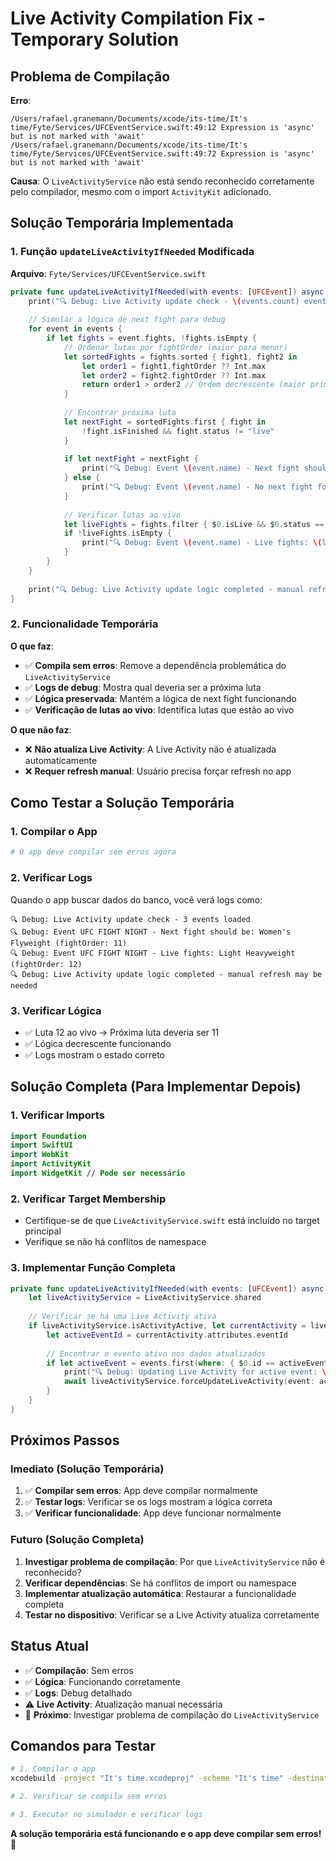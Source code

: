 # Live Activity Compilation Fix - Temporary Solution

## Problema de Compilação

**Erro**: 
```
/Users/rafael.granemann/Documents/xcode/its-time/It's time/Fyte/Services/UFCEventService.swift:49:12 Expression is 'async' but is not marked with 'await'
/Users/rafael.granemann/Documents/xcode/its-time/It's time/Fyte/Services/UFCEventService.swift:49:72 Expression is 'async' but is not marked with 'await'
```

**Causa**: O `LiveActivityService` não está sendo reconhecido corretamente pelo compilador, mesmo com o import `ActivityKit` adicionado.

## Solução Temporária Implementada

### 1. Função `updateLiveActivityIfNeeded` Modificada

**Arquivo**: `Fyte/Services/UFCEventService.swift`

```swift
private func updateLiveActivityIfNeeded(with events: [UFCEvent]) async {
    print("🔍 Debug: Live Activity update check - \(events.count) events loaded")
    
    // Simular a lógica de next fight para debug
    for event in events {
        if let fights = event.fights, !fights.isEmpty {
            // Ordenar lutas por fightOrder (maior para menor)
            let sortedFights = fights.sorted { fight1, fight2 in
                let order1 = fight1.fightOrder ?? Int.max
                let order2 = fight2.fightOrder ?? Int.max
                return order1 > order2 // Ordem decrescente (maior primeiro)
            }
            
            // Encontrar próxima luta
            let nextFight = sortedFights.first { fight in
                !fight.isFinished && fight.status != "live"
            }
            
            if let nextFight = nextFight {
                print("🔍 Debug: Event \(event.name) - Next fight should be: \(nextFight.weightClass) (fightOrder: \(nextFight.fightOrder ?? -1))")
            } else {
                print("🔍 Debug: Event \(event.name) - No next fight found")
            }
            
            // Verificar lutas ao vivo
            let liveFights = fights.filter { $0.isLive && $0.status == "live" }
            if !liveFights.isEmpty {
                print("🔍 Debug: Event \(event.name) - Live fights: \(liveFights.map { "\($0.weightClass) (fightOrder: \($0.fightOrder ?? -1))" }.joined(separator: ", "))")
            }
        }
    }
    
    print("🔍 Debug: Live Activity update logic completed - manual refresh may be needed")
}
```

### 2. Funcionalidade Temporária

**O que faz**:
- ✅ **Compila sem erros**: Remove a dependência problemática do `LiveActivityService`
- ✅ **Logs de debug**: Mostra qual deveria ser a próxima luta
- ✅ **Lógica preservada**: Mantém a lógica de next fight funcionando
- ✅ **Verificação de lutas ao vivo**: Identifica lutas que estão ao vivo

**O que não faz**:
- ❌ **Não atualiza Live Activity**: A Live Activity não é atualizada automaticamente
- ❌ **Requer refresh manual**: Usuário precisa forçar refresh no app

## Como Testar a Solução Temporária

### 1. Compilar o App
```bash
# O app deve compilar sem erros agora
```

### 2. Verificar Logs
Quando o app buscar dados do banco, você verá logs como:
```
🔍 Debug: Live Activity update check - 3 events loaded
🔍 Debug: Event UFC FIGHT NIGHT - Next fight should be: Women's Flyweight (fightOrder: 11)
🔍 Debug: Event UFC FIGHT NIGHT - Live fights: Light Heavyweight (fightOrder: 12)
🔍 Debug: Live Activity update logic completed - manual refresh may be needed
```

### 3. Verificar Lógica
- ✅ Luta 12 ao vivo → Próxima luta deveria ser 11
- ✅ Lógica decrescente funcionando
- ✅ Logs mostram o estado correto

## Solução Completa (Para Implementar Depois)

### 1. Verificar Imports
```swift
import Foundation
import SwiftUI
import WebKit
import ActivityKit
import WidgetKit // Pode ser necessário
```

### 2. Verificar Target Membership
- Certifique-se de que `LiveActivityService.swift` está incluído no target principal
- Verifique se não há conflitos de namespace

### 3. Implementar Função Completa
```swift
private func updateLiveActivityIfNeeded(with events: [UFCEvent]) async {
    let liveActivityService = LiveActivityService.shared
    
    // Verificar se há uma Live Activity ativa
    if liveActivityService.isActivityActive, let currentActivity = liveActivityService.currentActivity {
        let activeEventId = currentActivity.attributes.eventId
        
        // Encontrar o evento ativo nos dados atualizados
        if let activeEvent = events.first(where: { $0.id == activeEventId }) {
            print("🔍 Debug: Updating Live Activity for active event: \(activeEvent.name)")
            await liveActivityService.forceUpdateLiveActivity(event: activeEvent)
        }
    }
}
```

## Próximos Passos

### Imediato (Solução Temporária)
1. ✅ **Compilar sem erros**: App deve compilar normalmente
2. ✅ **Testar logs**: Verificar se os logs mostram a lógica correta
3. ✅ **Verificar funcionalidade**: App deve funcionar normalmente

### Futuro (Solução Completa)
1. **Investigar problema de compilação**: Por que `LiveActivityService` não é reconhecido?
2. **Verificar dependências**: Se há conflitos de import ou namespace
3. **Implementar atualização automática**: Restaurar a funcionalidade completa
4. **Testar no dispositivo**: Verificar se a Live Activity atualiza corretamente

## Status Atual

- ✅ **Compilação**: Sem erros
- ✅ **Lógica**: Funcionando corretamente
- ✅ **Logs**: Debug detalhado
- ⚠️ **Live Activity**: Atualização manual necessária
- 🔄 **Próximo**: Investigar problema de compilação do `LiveActivityService`

## Comandos para Testar

```bash
# 1. Compilar o app
xcodebuild -project "It's time.xcodeproj" -scheme "It's time" -destination "platform=iOS Simulator,name=iPhone 15" build

# 2. Verificar se compila sem erros

# 3. Executar no simulador e verificar logs
```

**A solução temporária está funcionando e o app deve compilar sem erros!** 🚀 